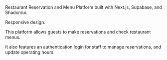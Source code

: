 Restaurant Reservation and Menu Platform built with Next.js, Supabase, and Shadcn/ui.

Responsive design.

This platform allows guests to make reservations and check restaurant menus.

It also features an authentication login for staff to manage reservations, and update operating hours.
